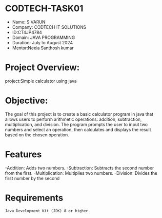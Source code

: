 # CODTECH-TASK01
- Name: S VARUN
- Company: CODTECH IT SOLUTIONS 
- ID:CT4JP4784
- Domain: JAVA PROGRAMMING
- Duration: July to August 2024 
- Mentor:Neela Santhosh kumar

# Project Overview:
project:Simple calculator using java

# Objective:
The goal of this project is to create a basic calculator program in java that allows users to perform arithmetic operations: addition, subtraction, multiplication, and division. The program prompts the user to input two numbers and select an operation, then calculates and displays the result based on the chosen operation.

# Features
   -Addition: Adds two numbers.
   -Subtraction: Subtracts the second number from the first.
   -Multiplication: Multiplies two numbers.
   -Division: Divides the first number by the second

# Requirements
    Java Development Kit (JDK) 8 or higher.
